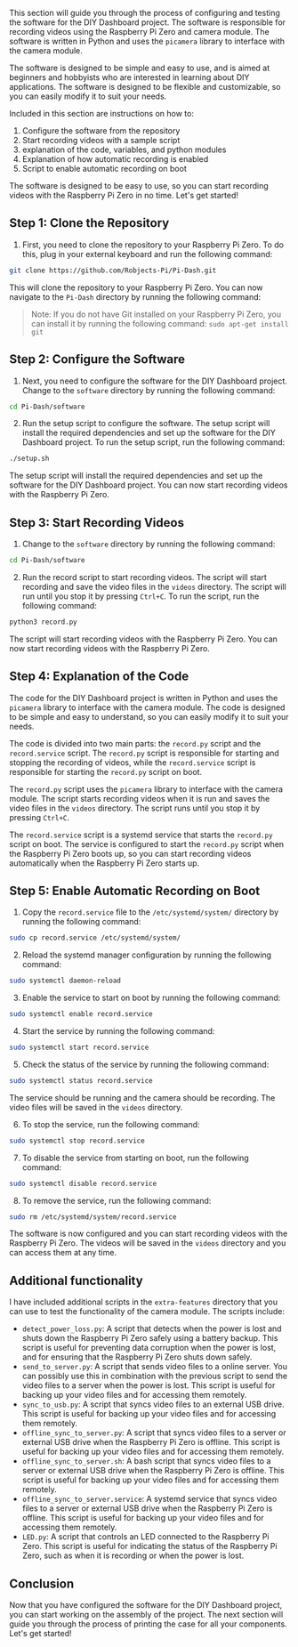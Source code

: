 This section will guide you through the process of configuring and testing the software for the DIY Dashboard project. The software is responsible for recording videos using the Raspberry Pi Zero and camera module. The software is written in Python and uses the `picamera` library to interface with the camera module.

The software is designed to be simple and easy to use, and is aimed at beginners and hobbyists who are interested in learning about DIY applications. The software is designed to be flexible and customizable, so you can easily modify it to suit your needs.

Included in this section are instructions on how to:
1. Configure the software from the repository
2. Start recording videos with a sample script
3. explanation of the code, variables, and python modules
4. Explanation of how automatic recording is enabled
5. Script to enable automatic recording on boot

The software is designed to be easy to use, so you can start recording videos with the Raspberry Pi Zero in no time. Let's get started!

## Step 1: Clone the Repository
1. First, you need to clone the repository to your Raspberry Pi Zero. To do this, plug in your external keyboard and run the following command:

```bash
git clone https://github.com/Robjects-Pi/Pi-Dash.git
```
This will clone the repository to your Raspberry Pi Zero. You can now navigate to the `Pi-Dash` directory by running the following command:

>Note: If you do not have Git installed on your Raspberry Pi Zero, you can install it by running the following command:
`sudo apt-get install git`
>

## Step 2: Configure the Software
1. Next, you need to configure the software for the DIY Dashboard project. Change to the `software` directory by running the following command:

```bash
cd Pi-Dash/software
```

2. Run the setup script to configure the software. The setup script will install the required dependencies and set up the software for the DIY Dashboard project. To run the setup script, run the following command:

```bash
./setup.sh
```

The setup script will install the required dependencies and set up the software for the DIY Dashboard project. You can now start recording videos with the Raspberry Pi Zero.

## Step 3: Start Recording Videos
1. Change to the `software` directory by running the following command:

```bash
cd Pi-Dash/software
```

2. Run the record script to start recording videos. The script will start recording and save the video files in the `videos` directory. The script will run until you stop it by pressing `Ctrl+C`. To run the script, run the following command:

```bash
python3 record.py
```

The script will start recording videos with the Raspberry Pi Zero. You can now start recording videos with the Raspberry Pi Zero.

## Step 4: Explanation of the Code
The code for the DIY Dashboard project is written in Python and uses the `picamera` library to interface with the camera module. The code is designed to be simple and easy to understand, so you can easily modify it to suit your needs.

The code is divided into two main parts: the `record.py` script and the `record.service` script. The `record.py` script is responsible for starting and stopping the recording of videos, while the `record.service` script is responsible for starting the `record.py` script on boot.

The `record.py` script uses the `picamera` library to interface with the camera module. The script starts recording videos when it is run and saves the video files in the `videos` directory. The script runs until you stop it by pressing `Ctrl+C`.

The `record.service` script is a systemd service that starts the `record.py` script on boot. The service is configured to start the `record.py` script when the Raspberry Pi Zero boots up, so you can start recording videos automatically when the Raspberry Pi Zero starts up.

## Step 5: Enable Automatic Recording on Boot
1. Copy the `record.service` file to the `/etc/systemd/system/` directory by running the following command:

```bash
sudo cp record.service /etc/systemd/system/
```

2. Reload the systemd manager configuration by running the following command:

```bash
sudo systemctl daemon-reload
```

3. Enable the service to start on boot by running the following command:

```bash
sudo systemctl enable record.service
```

4. Start the service by running the following command:

```bash
sudo systemctl start record.service
```

5. Check the status of the service by running the following command:

```bash
sudo systemctl status record.service
```

The service should be running and the camera should be recording. The video files will be saved in the `videos` directory.

6. To stop the service, run the following command:

```bash
sudo systemctl stop record.service
```

7. To disable the service from starting on boot, run the following command:

```bash
sudo systemctl disable record.service
```

8. To remove the service, run the following command:

```bash
sudo rm /etc/systemd/system/record.service
```

The software is now configured and you can start recording videos with the Raspberry Pi Zero. The videos will be saved in the `videos` directory and you can access them at any time.

## Additional functionality
I have included additional scripts in the `extra-features` directory that you can use to test the functionality of the camera module. The scripts include:
- `detect_power_loss.py`: A script that detects when the power is lost and shuts down the Raspberry Pi Zero safely using a battery backup. This script is useful for preventing data corruption when the power is lost, and for ensuring that the Raspberry Pi Zero shuts down safely.
- `send_to_server.py`: A script that sends video files to a online server. You can possibly use this in combination with the previous script to send the video files to a server when the power is lost. This script is useful for backing up your video files and for accessing them remotely.
- `sync_to_usb.py`: A script that syncs video files to an external USB drive. This script is useful for backing up your video files and for accessing them remotely.
- `offline_sync_to_server.py`: A script that syncs video files to a server or external USB drive when the Raspberry Pi Zero is offline. This script is useful for backing up your video files and for accessing them remotely.
- `offline_sync_to_server.sh`: A bash script that syncs video files to a server or external USB drive when the Raspberry Pi Zero is offline. This script is useful for backing up your video files and for accessing them remotely.
- `offline_sync_to_server.service`: A systemd service that syncs video files to a server or external USB drive when the Raspberry Pi Zero is offline. This script is useful for backing up your video files and for accessing them remotely.
- `LED.py`: A script that controls an LED connected to the Raspberry Pi Zero. This script is useful for indicating the status of the Raspberry Pi Zero, such as when it is recording or when the power is lost.

## Conclusion
Now that you have configured the software for the DIY Dashboard project, you can start working on the assembly of the project. The next section will guide you through the process of printing the case for all your components. Let's get started!
